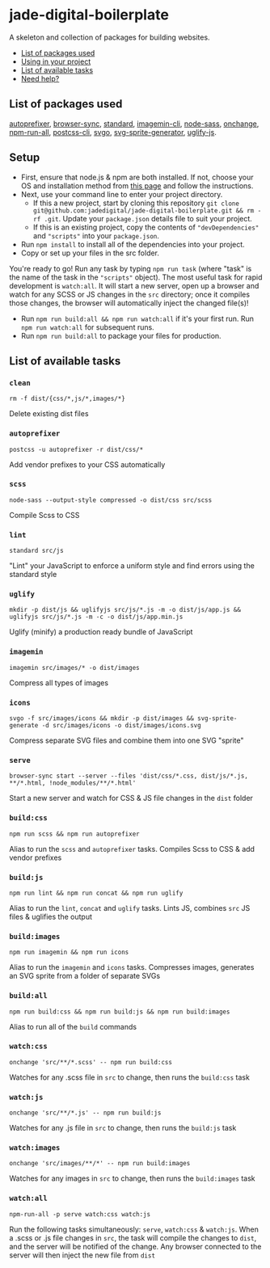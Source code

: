 # jade-digital-boilerplate

A skeleton and collection of packages for building websites.

* [List of packages used](#list-of-packages-used)
* [Using in your project](#using-in-your-project)
* [List of available tasks](#list-of-available-tasks)
* [Need help?](#need-help)

## List of packages used
[autoprefixer](https://github.com/postcss/autoprefixer), [browser-sync](https://github.com/Browsersync/browser-sync), [standard](https://github.com/feross/standard), [imagemin-cli](https://github.com/imagemin/imagemin-cli), [node-sass](https://github.com/sass/node-sass), [onchange](https://github.com/Qard/onchange), [npm-run-all](https://github.com/mysticatea/npm-run-all), [postcss-cli](https://github.com/code42day/postcss-cli), [svgo](https://github.com/svg/svgo), [svg-sprite-generator](https://github.com/frexy/svg-sprite-generator), [uglify-js](https://github.com/mishoo/UglifyJS2).


## Setup
* First, ensure that node.js & npm are both installed. If not, choose your OS and installation method from [this page](https://nodejs.org/en/download/package-manager/) and follow the instructions.
* Next, use your command line to enter your project directory.
  * If this a new project, start by cloning this repository `git clone git@github.com:jadedigital/jade-digital-boilerplate.git && rm -rf .git`. Update your `package.json` details file to suit your project.
  * If this is an existing project, copy the contents of `"devDependencies"` and `"scripts"` into your `package.json`.
* Run `npm install` to install all of the dependencies into your project.
* Copy or set up your files in the src folder.

You're ready to go! Run any task by typing `npm run task` (where "task" is the name of the task in the `"scripts"` object). The most useful task for rapid development is `watch:all`. It will start a new server, open up a browser and watch for any SCSS or JS changes in the `src` directory; once it compiles those changes, the browser will automatically inject the changed file(s)!

* Run `npm run build:all && npm run watch:all` if it's your first run. Run `npm run watch:all` for subsequent runs.
* Run `npm run build:all` to package your files for production.

## List of available tasks
### `clean`
  `rm -f dist/{css/*,js/*,images/*}`

  Delete existing dist files

### `autoprefixer`
  `postcss -u autoprefixer -r dist/css/*`

  Add vendor prefixes to your CSS automatically

### `scss`
  `node-sass --output-style compressed -o dist/css src/scss`

  Compile Scss to CSS

### `lint`
  `standard src/js`

  "Lint" your JavaScript to enforce a uniform style and find errors using the standard style

### `uglify`
  `mkdir -p dist/js && uglifyjs src/js/*.js -m -o dist/js/app.js && uglifyjs src/js/*.js -m -c -o dist/js/app.min.js`

  Uglify (minify) a production ready bundle of JavaScript

### `imagemin`
  `imagemin src/images/* -o dist/images`

  Compress all types of images

### `icons`
  `svgo -f src/images/icons && mkdir -p dist/images && svg-sprite-generate -d src/images/icons -o dist/images/icons.svg`

  Compress separate SVG files and combine them into one SVG "sprite"

### `serve`
  `browser-sync start --server --files 'dist/css/*.css, dist/js/*.js, **/*.html, !node_modules/**/*.html'`

  Start a new server and watch for CSS & JS file changes in the `dist` folder

### `build:css`
  `npm run scss && npm run autoprefixer`

  Alias to run the `scss` and `autoprefixer` tasks. Compiles Scss to CSS & add vendor prefixes

### `build:js`
  `npm run lint && npm run concat && npm run uglify`

  Alias to run the `lint`, `concat` and `uglify` tasks. Lints JS, combines `src` JS files & uglifies the output

### `build:images`
  `npm run imagemin && npm run icons`

  Alias to run the `imagemin` and `icons` tasks. Compresses images, generates an SVG sprite from a folder of separate SVGs

### `build:all`
  `npm run build:css && npm run build:js && npm run build:images`

  Alias to run all of the `build` commands

### `watch:css`
  `onchange 'src/**/*.scss' -- npm run build:css`

  Watches for any .scss file in `src` to change, then runs the `build:css` task

### `watch:js`
  `onchange 'src/**/*.js' -- npm run build:js`

  Watches for any .js file in `src` to change, then runs the `build:js` task

### `watch:images`
  `onchange 'src/images/**/*' -- npm run build:images`

  Watches for any images in `src` to change, then runs the `build:images` task

### `watch:all`
  `npm-run-all -p serve watch:css watch:js`

  Run the following tasks simultaneously: `serve`, `watch:css` & `watch:js`. When a .scss or .js file changes in `src`, the task will compile the changes to `dist`, and the server will be notified of the change. Any browser connected to the server will then inject the new file from `dist`
